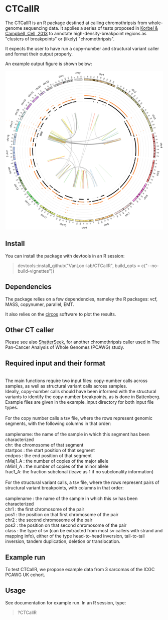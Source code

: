 # CTCallR


The CTCallR is an R package destined at calling chromothripsis from
whole-genome sequencing data. It applies a series of tests proposed in
[Korbel & Campbell, Cell,
2013](https://doi.org/10.1016/j.cell.2013.02.023) to annotate
high-density-breakpoint regions as "clusters of breakpoints" or
(likely) "chromothripsis".

It expects the user to have run a copy-number and structural variant
caller and format their output properly.

An example output figure is shown below:

![](https://github.com/galder-max/CTCallR/blob/main/CTCallR/f393bb05-c737-4cc3-e040-11ac0d48452a_im.svg
"CTCallR - A stringent ChromoThripsis Caller from human WGS in R")


## Install

You can install the package with devtools in an R session:

> devtools::install_github("VanLoo-lab/CTCallR", build_opts = c("--no-build-vignettes"))

## Dependencies 

The package relies on a few dependencies, nameley the R packages: vcf,
MASS, copynumer, parallel, EMT.

It also relies on the [circos](http://circos.ca/) software to plot the results.


## Other CT caller

Please see also [ShatterSeek](https://github.com/parklab/ShatterSeek), for another chromothripsis caller used in The
Pan-Cancer Analysis of Whole Genomes (PCAWG) study. 


## Required input and their format
<br>
The main functions require two input files: copy-number calls across
samples, as well as structural variant calls across samples. 
<br>
Ideally, copy-number calls should have been
informed with the structural variants to identify the copy-number
breakpoints, as is done in Battenberg.
<br>
Example files are given in the example_input directory for both input
file types.<br>
<br>
For the copy number calls a tsv file, where the rows represent genomic
segments, with the following columns in
that order:<br>
<br>
samplename: the name of the sample in which this segment has been characterized<br>
chr: the chromosome of that segment<br>
startpos	: the start position of that segment<br>
endpos	: the end position of that segment<br>
nMaj1_A	: the number of copies of the major allele<br>
nMin1_A	: the number of copies of the minor allele<br>
frac1_A: the fraction subclonal (leave as 1 if no subclonality
information)<br>
<br>
For the structural variant calls, a tsv file, where the rows represent
pairs of structural variant breakpoints, with columns in that order:<br>
<br>
samplename : the name of the sample in which this sv has been characterized<br>
chr1	: the first chromosome of the pair<br>
pos1	: the position on that first chromosome of the pair<br>
chr2	: the second chromosome of the pair<br>
pos2	: the position on that second chromosome of the pair<br>
class   : the type of sv (can be extracted from most sv callers with
strand and mapping info), either of the type head-to-head inversion,
tail-to-tail inversion, tandem duplication, deletion or translocation.<br>




## Example run

To test CTCallR, we propose example data from 3 sarcomas of the ICGC PCAWG
UK cohort.


## Usage

See documentation for example run. In an R session, type:

> ?CTCallR


